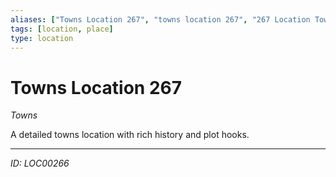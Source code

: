 ```yaml
---
aliases: ["Towns Location 267", "towns location 267", "267 Location Towns"]
tags: [location, place]
type: location
---
```


# Towns Location 267

*Towns*

A detailed towns location with rich history and plot hooks.

---
*ID: LOC00266*